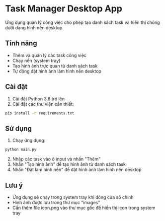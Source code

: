 # Task Manager Desktop App

Ứng dụng quản lý công việc cho phép tạo danh sách task và hiển thị chúng dưới dạng hình nền desktop.

## Tính năng

- Thêm và quản lý các task công việc
- Chạy nền (system tray)
- Tạo hình ảnh trực quan từ danh sách task
- Tự động đặt hình ảnh làm hình nền desktop

## Cài đặt

1. Cài đặt Python 3.8 trở lên
2. Cài đặt các thư viện cần thiết:
```bash
pip install -r requirements.txt
```

## Sử dụng

1. Chạy ứng dụng:
```bash
python main.py
```

2. Nhập các task vào ô input và nhấn "Thêm"
3. Nhấn "Tạo hình ảnh" để tạo hình ảnh từ danh sách task
4. Nhấn "Đặt làm hình nền" để đặt hình ảnh làm hình nền desktop

## Lưu ý

- Ứng dụng sẽ chạy trong system tray khi đóng cửa sổ chính
- Hình ảnh được lưu trong thư mục "images"
- Cần thêm file icon.png vào thư mục gốc để hiển thị icon trong system tray 